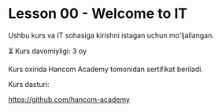 # Lesson 00 - Welcome to IT
Ushbu kurs va IT sohasiga kirishni istagan uchun mo'ljallangan.

⏳ Kurs davomiyligi: 3 oy

Kurs oxirida Hancom Academy tomonidan sertifikat beriladi.

Kurs dasturi:

https://github.com/hancom-academy
